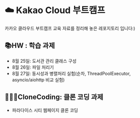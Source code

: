 # ☁️ Kakao Cloud 부트캠프
카카오 클라우드 부트캠프 교육 자료를 정리해 놓은 레포지토리 입니다:)

## 📚HW : 학습 과제
- 8월 25일: 도서관 관리 클래스 구성
- 8월 26일: 파일 처리기
- 8월 27일: 동시성과 병렬처리 실험(순차, ThreadPoolExecutor, asyncio/aiohttp 비교 실험)
  
## 👩🏻‍💻CloneCoding: 클론 코딩 과제
- 파라다이스 시티 웹페이지 클론 코딩
